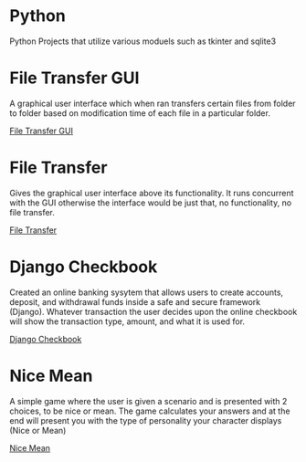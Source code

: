 # Python
 
 Python Projects that utilize various moduels such as tkinter and sqlite3
 
# File Transfer GUI
A graphical user interface which when ran transfers certain files from folder to folder based on modification time of each file in a particular folder. 

[File Transfer GUI](https://github.com/JMC1027/Python_New/blob/main/giu.py)
 
# File Transfer
Gives the graphical user interface above its functionality. It runs concurrent with the GUI otherwise the interface would be just that, no functionality, no file transfer.

[File Transfer](https://github.com/JMC1027/Python_New/blob/main/file_transfer.py)

# Django Checkbook
Created an online banking sysytem that allows users to create accounts, deposit, and withdrawal funds inside a safe and secure framework (Django). Whatever transaction the user decides upon the online checkbook will show the transaction type, amount, and what it is used for.  

[Django Checkbook](https://github.com/JMC1027/Python_New/tree/main/MyVirtualEnviorments/Django_Checkbook)
 
# Nice Mean 
A simple game where the user is given a scenario and is presented with 2 choices, to be nice or mean. The game calculates your answers and at the end will present you with the type of personality your character displays (Nice or Mean)

[Nice Mean](https://github.com/JMC1027/Python_New/blob/main/Nice_Mean.py)
 


